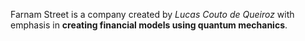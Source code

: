 Farnam Street is a company created by _Lucas Couto de Queiroz_ with emphasis in **creating financial models using quantum mechanics**.
